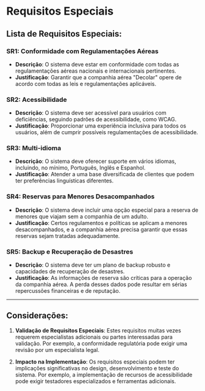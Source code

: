 # Requisitos Especiais
## Lista de Requisitos Especiais:

### SR1: Conformidade com Regulamentações Aéreas
- **Descrição**: O sistema deve estar em conformidade com todas as regulamentações aéreas nacionais e internacionais pertinentes.
- **Justificação**: Garantir que a companhia aérea "Decolar" opere de acordo com todas as leis e regulamentações aplicáveis.

### SR2: Acessibilidade
- **Descrição**: O sistema deve ser acessível para usuários com deficiências, seguindo padrões de acessibilidade, como WCAG.
- **Justificação**: Proporcionar uma experiência inclusiva para todos os usuários, além de cumprir possíveis regulamentações de acessibilidade.

### SR3: Multi-idioma
- **Descrição**: O sistema deve oferecer suporte em vários idiomas, incluindo, no mínimo, Português, Inglês e Espanhol.
- **Justificação**: Atender a uma base diversificada de clientes que podem ter preferências linguísticas diferentes.

### SR4: Reservas para Menores Desacompanhados
- **Descrição**: O sistema deve incluir uma opção especial para a reserva de menores que viajam sem a companhia de um adulto.
- **Justificação**: Certos regulamentos e políticas se aplicam a menores desacompanhados, e a companhia aérea precisa garantir que essas reservas sejam tratadas adequadamente.

### SR5: Backup e Recuperação de Desastres
- **Descrição**: O sistema deve ter um plano de backup robusto e capacidades de recuperação de desastres.
- **Justificação**: As informações de reserva são críticas para a operação da companhia aérea. A perda desses dados pode resultar em sérias repercussões financeiras e de reputação.

---

## Considerações:

1. **Validação de Requisitos Especiais**: Estes requisitos muitas vezes requerem especialistas adicionais ou partes interessadas para validação. Por exemplo, a conformidade regulatória pode exigir uma revisão por um especialista legal.
   
2. **Impacto na Implementação**: Os requisitos especiais podem ter implicações significativas no design, desenvolvimento e teste do sistema. Por exemplo, a implementação de recursos de acessibilidade pode exigir testadores especializados e ferramentas adicionais.
